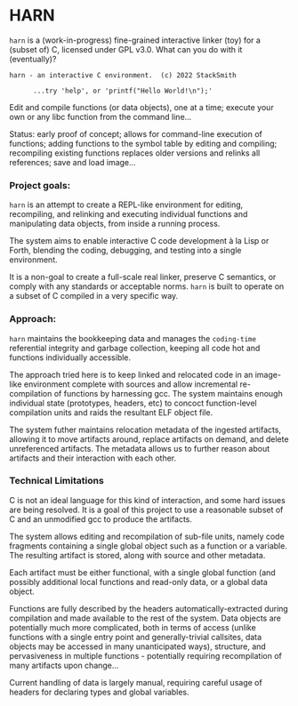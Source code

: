 # HARN
`harn` is a (work-in-progress) fine-grained interactive linker (toy) for a (subset of) C, licensed under GPL v3.0.  What can you do with it (eventually)?
```
harn - an interactive C environment.  (c) 2022 StackSmith

      ...try 'help', or 'printf("Hello World!\n");'
```

Edit and compile functions (or data objects), one at a time; execute your own or any libc function from the command line...

Status: early proof of concept; allows for command-line execution of functions; adding functions to the symbol table by editing and compiling; recompiling existing functions replaces older versions and relinks all references; save and load image...

### Project goals:
`harn` is an attempt to create a REPL-like environment for editing, recompiling, and relinking and executing individual functions and manipulating data objects, from inside a running process.  

The system aims to enable interactive C code development à la Lisp or Forth, blending the coding, debugging, and testing into a single environment.

It is a non-goal to create a full-scale real linker, preserve C semantics, or comply with any standards or acceptable norms. `harn` is built to operate on a subset of C compiled in a very specific way.

### Approach:

`harn` maintains the bookkeeping data and manages the `coding-time` referential integrity and garbage collection, keeping all code hot and functions individually accessible. 

The approach tried here is to keep linked and relocated code in an image-like environment complete with sources and allow incremental re-compilation of functions by harnessing gcc.  The system maintains enough individual state (prototypes, headers, etc) to concoct function-level compilation units and raids the resultant ELF object file.

The system futher maintains relocation metadata of the ingested artifacts, allowing it to move artifacts around, replace artifacts on demand, and delete unreferenced artifacts.  The metadata allows us to further reason about artifacts and their interaction with each other.

### Technical Limitations

C is not an ideal language for this kind of interaction, and some hard issues are being resolved.  It is a goal of this project to use a reasonable subset of C and an unmodified gcc to produce the artifacts.

The system allows editing and recompilation of sub-file units, namely code fragments containing a single global object such as a function or a variable.  The resulting artifact is stored, along with source and other metadata.

Each artifact must be either functional, with a single global function (and possibly additional local functions and read-only data, or a global data object.

Functions are fully described by the headers automatically-extracted during compilation and made available to the rest of the system.  Data objects are potentially much more complicated, both in terms of access (unlike functions with a single entry point and generally-trivial callsites, data objects may be accessed in many unanticipated ways), structure, and pervasiveness in multiple functions - potentially requiring recompilation of many artifacts upon change...

Current handling of data is largely manual, requiring careful usage of headers for declaring types and global variables.




